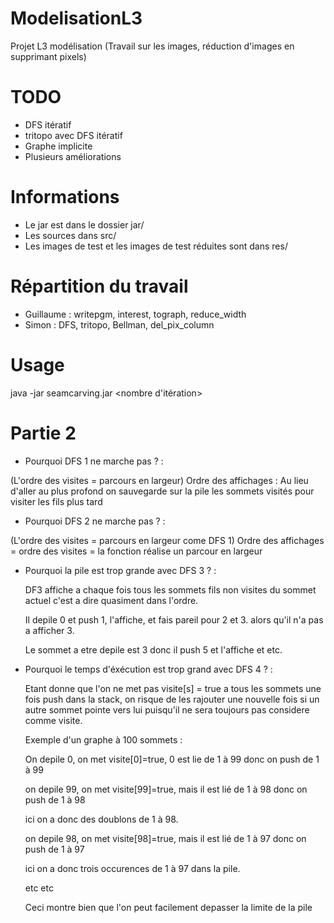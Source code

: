 # ModelisationL3
Projet L3 modélisation (Travail sur les images, réduction d'images en supprimant pixels)

# TODO
* DFS itératif
* tritopo avec DFS itératif
* Graphe implicite
* Plusieurs améliorations

# Informations
* Le jar est dans le dossier jar/
* Les sources dans src/
* Les images de test et les images de test réduites sont dans res/

# Répartition du travail
* Guillaume : writepgm, interest, tograph, reduce_width
* Simon : DFS, tritopo, Bellman, del_pix_column


# Usage
java -jar seamcarving.jar <pgm source> <pgm destination> <nombre d'itération>

# Partie 2
* Pourquoi DFS 1 ne marche pas ? :

 (L'ordre des visites = parcours en largeur)
 Ordre des affichages : Au lieu d'aller au plus profond on sauvegarde sur la pile les sommets visités pour visiter les fils plus tard

* Pourquoi DFS 2 ne marche pas ? :

 (L'ordre des visites = parcours en largeur come DFS 1)
 Ordre des affichages = ordre des visites = la fonction réalise un parcour en largeur


* Pourquoi la pile est trop grande avec DFS 3 ? :

    DF3 affiche a chaque fois tous les sommets fils  non visites du sommet actuel
    c'est a dire quasiment dans l'ordre.

    Il depile 0 et push 1, l'affiche, et fais pareil pour 2 et 3.
    alors qu'il n'a pas a afficher 3.

    Le sommet a etre depile est 3 donc
    il push 5 et l'affiche et etc.




* Pourquoi le temps d'éxécution est trop grand avec DFS 4 ? :

    Etant donne que l'on ne met pas visite[s] = true a tous les sommets
    une fois push dans la stack, on risque de les rajouter une nouvelle fois
    si un autre sommet pointe vers lui puisqu'il ne sera toujours pas considere comme visite.


    Exemple d'un graphe à 100 sommets :

    On depile 0, on met visite[0]=true,
    0 est lie de 1 à 99 donc on push de 1 à 99

    on depile 99, on met visite[99]=true,
    mais il est lié de 1 à 98 donc on push de 1 à 98

    ici on a donc des doublons de 1 à 98.

    on depile 98, on met visite[98]=true,
    mais il est lié de 1 à 97 donc on push de 1 à 97

    ici on a donc trois occurences de 1 à 97 dans la pile.

    etc etc

    Ceci montre bien que l'on peut facilement depasser la limite de la pile

